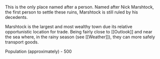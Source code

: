 This is the only place named after a person. Named after Nick Marshtock, the first person to settle these ruins, Marshtock is still ruled by his decedents. 

Marshtock is the largest and most wealthy town due its relative opportunistic location for trade. Being fairly close to [[Outlook]] and near the sea where, in the rainy season (see [[Weather]]), they can more safely transport goods.

Population (approximately) - 500